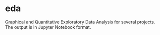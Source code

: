 # eda
Graphical and Quantitative Exploratory Data Analysis for several projects. The output is in Jupyter Notebook format.
